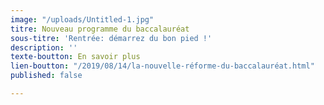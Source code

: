```yaml
---
image: "/uploads/Untitled-1.jpg"
titre: Nouveau programme du baccalauréat
sous-titre: 'Rentrée: démarrez du bon pied !'
description: ''
texte-boutton: En savoir plus
lien-boutton: "/2019/08/14/la-nouvelle-réforme-du-baccalauréat.html"
published: false

---
```


